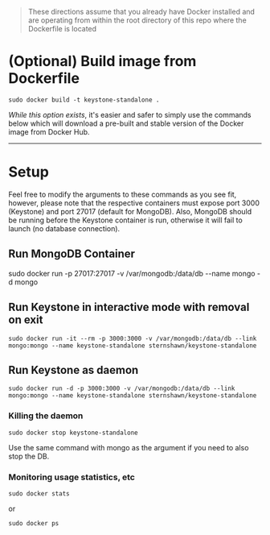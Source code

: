 > These directions assume that you already have Docker installed and are operating from within the root directory of this repo where the Dockerfile is located

# (Optional) Build image from Dockerfile
```Shell
sudo docker build -t keystone-standalone .
```
_While this option exists_, it's easier and safer to simply use the commands below which will download a pre-built and stable version of the Docker image from Docker Hub.

---

# Setup
Feel free to modify the arguments to these commands as you see fit, however, please note that the respective containers must expose port 3000 (Keystone) and port 27017 (default for MongoDB). Also, MongoDB should be running before the Keystone container is run, otherwise it will fail to launch (no database connection).

## Run MongoDB Container
sudo docker run -p 27017:27017 -v /var/mongodb:/data/db --name mongo -d mongo

## Run Keystone in interactive mode with removal on exit
```Shell
sudo docker run -it --rm -p 3000:3000 -v /var/mongodb:/data/db --link mongo:mongo --name keystone-standalone sternshawn/keystone-standalone
```
## Run Keystone as daemon
```Shell
sudo docker run -d -p 3000:3000 -v /var/mongodb:/data/db --link mongo:mongo --name keystone-standalone sternshawn/keystone-standalone
```

### Killing the daemon
```Shell
sudo docker stop keystone-standalone
```
Use the same command with mongo as the argument if you need to also stop the DB.

### Monitoring usage statistics, etc
```Shell
sudo docker stats
```
or
```Shell
sudo docker ps
```
